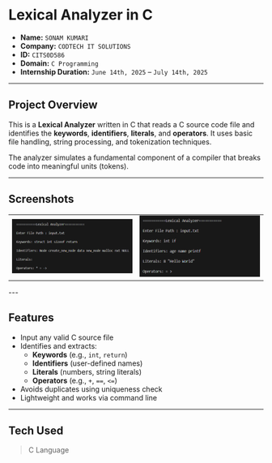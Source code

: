 # Lexical Analyzer  in C

- **Name:** `SONAM KUMARI`  
- **Company:** `CODTECH IT SOLUTIONS`  
- **ID:** `CITS0D586`  
- **Domain:** `C Programming`  
- **Internship Duration:**  `June 14th, 2025` – `July 14th, 2025` 

---

##  Project Overview

This is a **Lexical Analyzer** written in C that reads a C source code file and identifies the **keywords**, **identifiers**, **literals**, and **operators**. It uses basic file handling, string processing, and tokenization techniques.

The analyzer simulates a fundamental component of a compiler that breaks code into meaningful units (tokens).

---
## Screenshots

<div align="center">
  <table>
    <tr>
      <td><img src="assets/screenshot2.png" alt="Screenshot 1" width="500"/></td>
      <td><img src="assets/screenshot1.png" alt="Screenshot 2" width="500"/></td>
    </tr>
  </table>
</div>
---

##  Features

- Input any valid C source file
- Identifies and extracts:
  - **Keywords** (e.g., `int`, `return`)
  - **Identifiers** (user-defined names)
  - **Literals** (numbers, string literals)
  - **Operators** (e.g., `+`, `==`, `<=`)
- Avoids duplicates using uniqueness check
- Lightweight and works via command line

---

## Tech Used
>  C Language

